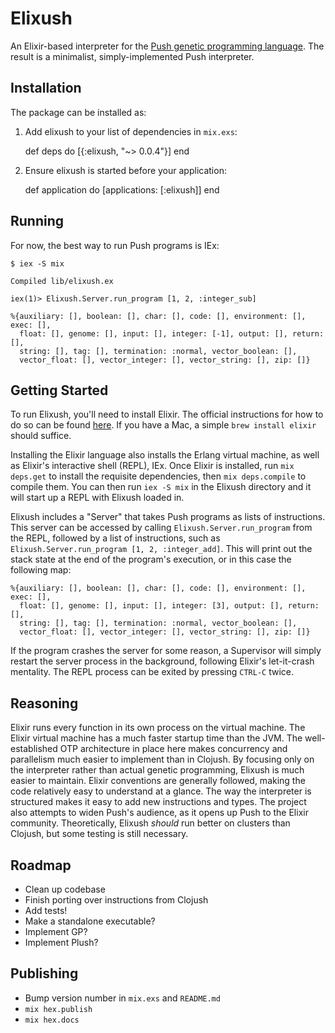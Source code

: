 # Elixush

An Elixir-based interpreter for the [Push genetic programming language](http://pushlanguage.org).
The result is a minimalist, simply-implemented Push interpreter.

## Installation

The package can be installed as:

  1. Add elixush to your list of dependencies in `mix.exs`:

        def deps do
          [{:elixush, "~> 0.0.4"}]
        end

  2. Ensure elixush is started before your application:

        def application do
          [applications: [:elixush]]
        end

## Running

For now, the best way to run Push programs is IEx:

    $ iex -S mix

    Compiled lib/elixush.ex

    iex(1)> Elixush.Server.run_program [1, 2, :integer_sub]

    %{auxiliary: [], boolean: [], char: [], code: [], environment: [], exec: [],
      float: [], genome: [], input: [], integer: [-1], output: [], return: [],
      string: [], tag: [], termination: :normal, vector_boolean: [],
      vector_float: [], vector_integer: [], vector_string: [], zip: []}

## Getting Started

To run Elixush, you'll need to install Elixir. The official instructions for how
to do so can be found [here](http://elixir-lang.org/install.html). If you have a
Mac, a simple `brew install elixir` should suffice.

Installing the Elixir language also installs the Erlang virtual machine, as well
as Elixir's interactive shell (REPL), IEx. Once Elixir is installed, run `mix deps.get`
to install the requisite dependencies, then `mix deps.compile` to compile them.
You can then run `iex -S mix` in the Elixush directory and it will start up a REPL
with Elixush loaded in.

Elixush includes a "Server" that takes Push programs as lists of instructions.
This server can be accessed by calling `Elixush.Server.run_program` from the REPL,
followed by a list of instructions, such as `Elixush.Server.run_program [1, 2, :integer_add]`.
This will print out the stack state at the end of the program's execution, or in
this case the following map:
```
%{auxiliary: [], boolean: [], char: [], code: [], environment: [], exec: [],
  float: [], genome: [], input: [], integer: [3], output: [], return: [],
  string: [], tag: [], termination: :normal, vector_boolean: [],
  vector_float: [], vector_integer: [], vector_string: [], zip: []}
```

If the program crashes the server for some reason, a Supervisor will simply restart
the server process in the background, following Elixir's let-it-crash mentality.
The REPL process can be exited by pressing `CTRL-C` twice.

## Reasoning

Elixir runs every function in its own process on the virtual machine. The Elixir
virtual machine has a much faster startup time than the JVM. The well-established
OTP architecture in place here makes concurrency and parallelism much easier to
implement than in Clojush. By focusing only on the interpreter rather than actual
genetic programming, Elixush is much easier to maintain. Elixir conventions are
generally followed, making the code relatively easy to understand at a glance. The
way the interpreter is structured makes it easy to add new instructions and types.
The project also attempts to widen Push's audience, as it opens up Push to the Elixir
community. Theoretically, Elixush *should* run better on clusters than Clojush, but
some testing is still necessary.

## Roadmap

* Clean up codebase
* Finish porting over instructions from Clojush
* Add tests!
* Make a standalone executable?
* Implement GP?
* Implement Plush?

## Publishing

* Bump version number in `mix.exs` and `README.md`
* `mix hex.publish`
* `mix hex.docs`
